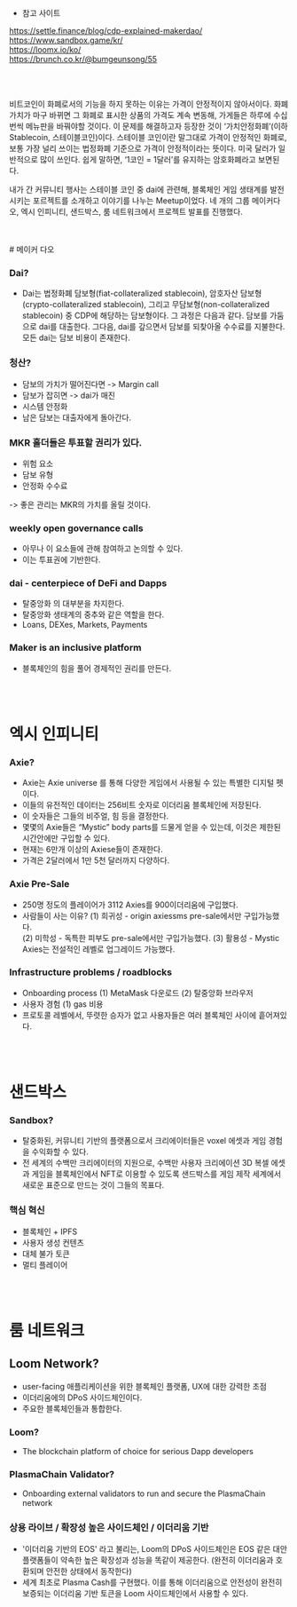 

* 참고 사이트 

https://settle.finance/blog/cdp-explained-makerdao/
 <br>
 https://www.sandbox.game/kr/ 
 <br>
 https://loomx.io/ko/
 <br>
 https://brunch.co.kr/@bumgeunsong/55

 <br>
 <br>
 
비트코인이  화폐로서의  기능을  하지  못하는  이유는  가격이  안정적이지  않아서이다. 화폐가치가  마구  바뀌면  그  화폐로  표시한  상품의  가격도  계속  변동해, 가게들은  하루에  수십  번씩  메뉴판을  바꿔야할  것이다. 이  문제를  해결하고자  등장한  것이 ‘가치안정화폐’(이하 Stablecoin, 스테이블코인)이다. 스테이블  코인이란  말그대로  가격이  안정적인  화폐로, 보통  가장  널리  쓰이는  법정화폐  기준으로  가격이  안정적이라는  뜻이다. 미국  달러가  일반적으로  많이  쓰인다. 쉽게  말하면, ‘1코인 = 1달러’를  유지하는  암호화폐라고  보면된다.

  내가  간  커뮤니티  행사는  스테이블  코인  중 dai에  관련해, 블록체인  게임  생태계를  발전시키는  포르젝트를  소개하고  이야기를  나누는 Meetup이었다. 네  개의  그룹  메이커다오, 엑시  인피니티, 샌드박스, 룸  네트워크에서  프로젝트  발표를  진행했다.


 <br>
 <br>
# 메이커 다오 


### Dai?

- Dai는 법정화폐 담보형(fiat-collateralized stablecoin), 암호자산 담보형(crypto-collateralized stablecoin), 그리고 무담보형(non-collateralized stablecoin) 중 CDP에 해당하는 담보형이다. 그 과정은 다음과 같다. 담보를 가둠으로 dai를 대출한다. 그다음, dai를 갚으면서 담보를 되찾아올 수수료를 지불한다. 모든 dai는 담보 비용이 존재한다.



### 청산?
- 담보의 가치가 떨어진다면 -> Margin call
- 담보가 잡히면 -> dai가 매진
- 시스템 안정화
- 남은 담보는 대출자에게 돌아간다. 

### MKR 홀더들은 투표할 권리가 있다. 
- 위험 요소
- 담보 유형
- 안정화 수수료

-> 좋은 관리는 MKR의 가치를 올릴 것이다. 

### weekly open governance calls
- 아무나 이 요소들에 관해 참여하고 논의할 수 있다. 
- 이는 투표권에 기반한다. 


### dai - centerpiece of DeFi and Dapps
- 탈중앙화 의 대부분을 차지한다. 
- 탈중앙화 생태계의 중추와 같은 역할을 한다.
- Loans, DEXes, Markets, Payments


### Maker is an inclusive platform
- 블록체인의 힘을 풀어 경제적인 권리를 만든다. 


 <br>
 <br>




# 엑시 인피니티 

 
### Axie?
- Axie는 Axie universe 를 통해 다양한 게임에서  사용될  수  있는  특별한  디지털  펫이다.
- 이들의 유전적인 데이터는 256비트 숫자로 이더리움 블록체인에 저장된다.
- 이 숫자들은 그들의 비주얼, 힘 등을 결정한다. 
- 몇몇의 Axie들은 “Mystic” body parts를 드물게 얻을 수 있는데, 이것은 제한된 시간안에만 구입할 수 있다.
- 현재는 6만개  이상의 Axiese들이  존재한다.
- 가격은 2달러에서 1만 5천  달러까지  다양하다.

### Axie Pre-Sale
-   250명 정도의 플레이어가 3112 Axies를 900이더리움에 구입했다.
- 사람들이 사는 이유?
 (1) 희귀성 - origin axiessms pre-sale에서만 구입가능했다.  
(2) 미학성 - 독특한 피부도 pre-sale에서만 구입가능했다. 
(3) 활용성 - Mystic Axies는 전설적인 레벨로 업그레이드 가능했다.





### Infrastructure problems / roadblocks
- Onboarding process
(1) MetaMask 다운로드
(2) 탈중앙화 브라우저
- 사용자 경험
(1) gas 비용
- 프로토콜 레벨에서, 뚜렷한 승자가 없고 사용자들은 여러 블록체인 사이에 흩어져있다. 

 



 <br>
 <br>


# 샌드박스 


### Sandbox?

- 탈중화된, 커뮤니티 기반의 플랫폼으로서 크리에이터들은 voxel 에셋과 게임 경험을 수익화할 수 있다. 
- 전 세계의 수백만 크리에이터의 지원으로, 수백만 사용자 크리에이션 3D 복셀 에셋과 게임을 블록체인에서 NFT로 이용할 수 있도록 샌드박스를 게임 제작 세계에서 새로운 표준으로 만드는 것이 그들의 목표다.

### 핵심 혁신
- 블록체인 + IPFS
- 사용자 생성 컨텐츠
- 대체 불가 토큰
- 멀티 플레이어



 <br>
 <br>

# 룸 네트워크


## Loom Network?
- user-facing 애플리케이션을 위한 블록체인 플랫폼, UX에 대한 강력한 초점
- 이더리움에의 DPoS 사이드체인이다.
- 주요한 블록체인들과 통합한다. 

### Loom?
- The blockchain platform of choice for serious Dapp developers

### PlasmaChain Validator?
- Onboarding external validators to run and secure the PlasmaChain network


### 상용 라이브 / 확장성 높은 사이드체인 / 이더리움 기반
- '이더리움 기반의 EOS' 라고 불리는, Loom의 DPoS 사이드체인은 EOS 같은 대안 플랫폼들이 약속한 높은 확장성과 성능을 똑같이 제공한다. (완전히 이더리움과 호환되며 안전한 상태에서 동작한다)
- 세계 최초로 Plasma Cash를 구현했다. 이를 통해 이더리움으로 안전성이 완전히 보증되는 이더리움 기반 토큰을 Loom 사이드체인에서 사용할 수 있다.



 

